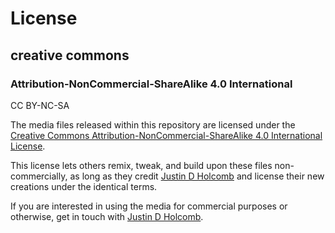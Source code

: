# License

## creative commons

### Attribution-NonCommercial-ShareAlike 4.0 International

CC BY-NC-SA

The media files released within this repository are licensed under the [Creative Commons Attribution-NonCommercial-ShareAlike 4.0 International License](http://creativecommons.org/licenses/by-nc-sa/4.0/).  

This license lets others remix, tweak, and build upon these files non-commercially, as long as they credit [Justin D Holcomb](https://github.com/EpiJunkie) and license their new creations under the identical terms. 

If you are interested in using the media for commercial purposes or otherwise, get in touch with [Justin D Holcomb](https://github.com/EpiJunkie).
